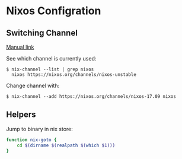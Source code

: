 # Nixos Configration


## Switching Channel

[Manual link](https://nixos.org/nixos/manual/#sec-upgrading)

See which channel is currently used:

    $ nix-channel --list | grep nixos
      nixos https://nixos.org/channels/nixos-unstable

Change channel with:

    $ nix-channel --add https://nixos.org/channels/nixos-17.09 nixos


## Helpers

Jump to binary in nix store:

```bash
function nix-goto {
    cd $(dirname $(realpath $(which $1)))
}

```

